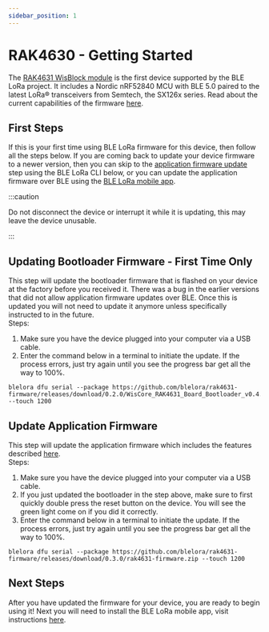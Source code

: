 ```yaml
---
sidebar_position: 1
---
```


# RAK4630 - Getting Started 

The [RAK4631 WisBlock module](https://store.rakwireless.com/products/rak4631-lpwan-node) is the first device supported by the BLE LoRa project. It includes a Nordic nRF52840 MCU with BLE 5.0 paired to the latest LoRa® transceivers from Semtech, the SX126x series. Read about the current capabilities of the firmware [here](/docs/devices/rak4631/capabilities).

## First Steps
If this is your first time using BLE LoRa firmware for this device, then follow all the steps below. 
If you are coming back to update your device firmware to a newer version, then you can skip to the [application firmware 
update](#update-application-firmware) step using the BLE LoRa CLI below, or you can update the application firmware over BLE using the [BLE LoRa mobile app](/docs/mobile-app/getting-started).

:::caution

Do not disconnect the device or interrupt it while it is updating, this may leave the device unusable.

:::

## Updating Bootloader Firmware - First Time Only
This step will update the bootloader firmware that is flashed on your device at the factory before you received it. There was a
bug in the earlier versions that did not allow application firmware updates over BLE. Once this is updated you will not need to update it anymore unless specifically instructed to in the future.   
Steps:
1. Make sure you have the device plugged into your computer via a USB cable. 
2. Enter the command below in a terminal to initiate the update. If the process errors, just try again until you see the progress bar get all the way to 100%.
```
blelora dfu serial --package https://github.com/blelora/rak4631-firmware/releases/download/0.2.0/WisCore_RAK4631_Board_Bootloader_v0.4.2.zip --touch 1200
```


## Update Application Firmware
This step will update the application firmware which includes the features described [here](/docs/devices/rak4631/capabilities).   
Steps: 
1. Make sure you have the device plugged into your computer via a USB cable. 
2. If you just updated the bootloader in the step above, make sure to first quickly double press the reset button on the device. You will see the green light come on if you did it correctly. 
3. Enter the command below in a terminal to initiate the update. If the process errors, just try again until you see the progress bar get all the way to 100%. 
```
blelora dfu serial --package https://github.com/blelora/rak4631-firmware/releases/download/0.3.0/rak4631-firmware.zip --touch 1200
```

## Next Steps
After you have updated the firmware for your device, you are ready to begin using it! Next you will need to install the BLE LoRa mobile app, visit instructions [here](/docs/mobile-app/getting-started).
